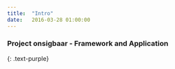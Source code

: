 ```yaml
---
title:  "Intro"
date:   2016-03-28 01:00:00
---
```


### Project onsigbaar - Framework and Application
{: .text-purple}
